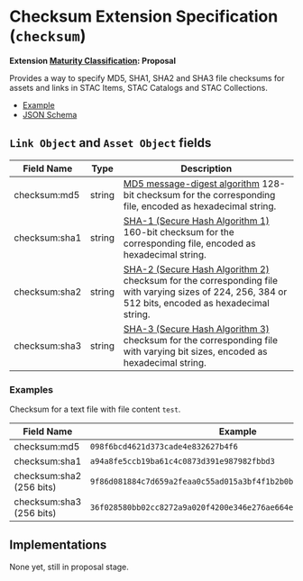 # Checksum Extension Specification (`checksum`)

**Extension [Maturity Classification](../README.md#extension-maturity): Proposal**

Provides a way to specify MD5, SHA1, SHA2 and SHA3 file checksums for assets and links in STAC Items, STAC Catalogs and STAC Collections.

- [Example](examples/example-sentinel1.json)
- [JSON Schema](json-scehma/schema.json)

## `Link Object` and `Asset Object` fields

| Field Name    | Type   | Description                                                  |
| ------------- | ------ | ------------------------------------------------------------ |
| checksum:md5  | string | [MD5 message-digest algorithm](https://en.wikipedia.org/wiki/MD5) 128-bit checksum for the corresponding file, encoded as hexadecimal string. |
| checksum:sha1 | string | [SHA-1 (Secure Hash Algorithm 1)](https://en.wikipedia.org/wiki/SHA-1) 160-bit checksum for the corresponding file, encoded as hexadecimal string. |
| checksum:sha2 | string | [SHA-2 (Secure Hash Algorithm 2)](https://en.wikipedia.org/wiki/SHA-2) checksum for the corresponding file with varying sizes of 224, 256, 384 or 512 bits, encoded as hexadecimal string. |
| checksum:sha3 | string | [SHA-3 (Secure Hash Algorithm 3)](https://en.wikipedia.org/wiki/SHA-3) checksum for the corresponding file with varying bit sizes, encoded as hexadecimal string. |

### Examples

Checksum for a text file with file content `test`.

| Field Name               | Example                                                      |
| ------------------------ | ------------------------------------------------------------ |
| checksum:md5             | `098f6bcd4621d373cade4e832627b4f6`                           |
| checksum:sha1            | `a94a8fe5ccb19ba61c4c0873d391e987982fbbd3`                   |
| checksum:sha2 (256 bits) | `9f86d081884c7d659a2feaa0c55ad015a3bf4f1b2b0b822cd15d6c15b0f00a08` |
| checksum:sha3 (256 bits) | `36f028580bb02cc8272a9a020f4200e346e276ae664e45ee80745574e2f5ab80` |

## Implementations

None yet, still in proposal stage.
